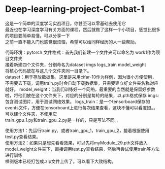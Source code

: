 # Deep-learning-project-Combat-1
这是一个简单的深度学习实战项目，你甚至可以零基础去使用它  
最近也在学习深度学习有关方面的课程，然后就做了这样一个小项目，感觉比很多的项目要简单易懂，可以分享一下  
之前一直不能入门也感觉很烦恼，希望可以给同样经历的人一些帮助。

代码环境：pytorch
文件格式：首先我们新建一个文件夹可以命名为 work1作为项目文件夹  
接着新建四个文件夹，分别命名为dataset imgs logs_train model_weight  
将核心代码放在与这几个文件夹同一目录下。  
dataset：用于存放数据集，这里是采用cifar-10作为样例，因为很小方便使用，不需要去下载，调用train.py时会自动下载数据集，只需要建立好文件夹名称对应就好。
model_weight：当我们训练好一个网络，最重要的当然就是保留好参数啦，将他们放在这个文件夹下，对应的分别是每轮的结果，以.pth格式保存
imgs:包含测试图片，用于测试网络效果。
logs_train：是一个tensorboard保存的events文件，方便在tensorboard上进行每次结果查看，这块不懂可以看度娘。。可以建个文件夹，不使用它  
train_gpu_1.py和train_gpu_2.py是一样的，只是写法不同。。  

使用方法1：先运行train.py，或者train_gpu_1，train_gpu_2，接着根据使用test.py查看结果。  
使用方法2：如果只是想先看看效果，可以先将myModule_29.pth文件放入model_weight文件夹下，直接调用test.py查看结果，然后再尝试使用train等方法进行训练  
样例版本已经打包成.zip文件上传了，可以看下大致结构。


